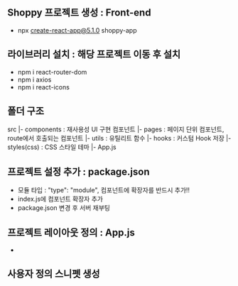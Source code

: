 ## Shoppy 프로젝트 생성 : Front-end
- npx create-react-app@5.1.0 shoppy-app

## 라이브러리 설치 : 해당 프로젝트 이동 후 설치
- npm i react-router-dom
- npm i axios
- npm i react-icons

## 폴더 구조
src
 |- components : 재사용성 UI 구현 컴포넌트
 |- pages : 페이지 단위 컴포넌트, route에서 호출되는 컴포넌트
 |- utils : 유틸리트 함수
 |- hooks : 커스텀 Hook 저장 
 |- styles(css) : CSS 스타일 테마
 |- App.js

## 프로젝트 설정 추가 : package.json
- 모듈 타입 : "type": "module", 컴포넌트에 확장자를 반드시 추가!!
- index.js에 컴포넌트 확장자 추가  
- package.json 변경 후 서버 재부팅

## 프로젝트 레이아웃 정의 : App.js
- 

## 사용자 정의 스니펫 생성



